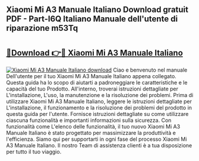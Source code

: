 ## Xiaomi Mi A3 Manuale Italiano Download gratuit PDF - Part-I6Q Italiano Manuale dell'utente di riparazione m53Tq

# <h2><a href="http://dfd9yz.blite.top/?on=Xiaomi+Mi+A3+Manuale+Italiano">🔗Download 👉🔴 Xiaomi Mi A3 Manuale Italiano</a></h2>

[![Xiaomi Mi A3 Manuale Italiano download](https://i.imgur.com/lujVjoI.png)](http://dfd9yz.blite.top/?on=Xiaomi+Mi+A3+Manuale+Italiano)
Ciao e benvenuto nel manuale Dell'utente per il tuo Xiaomi Mi A3 Manuale Italiano appena collegato. Questa guida ha lo scopo di aiutarti a padroneggiare le caratteristiche e le capacità del tuo Prodotto. All'interno, troverai istruzioni dettagliate per L'installazione, L'uso, la manutenzione e la risoluzione dei problemi. Prima di utilizzare Xiaomi Mi A3 Manuale Italiano, leggere le istruzioni dettagliate per L'installazione, il funzionamento e la risoluzione dei problemi del prodotto in questa guida per l'utente. Fornisce istruzioni dettagliate su come utilizzare ciascuna funzionalità e importanti informazioni sulla sicurezza. Con funzionalità come L'elenco delle funzionalità, il tuo nuovo Xiaomi Mi A3 Manuale Italiano è stato progettato per massimizzare la produttività e l'efficienza. Siamo qui per supportarti in ogni fase del processo Xiaomi Mi A3 Manuale Italiano. Il nostro Team di assistenza clienti è a tua disposizione per tutto il tuo viaggio.
